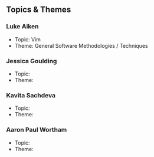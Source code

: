 ## Topics & Themes

### Luke Aiken

* Topic: Vim
* Theme: General Software Methodologies / Techniques

### Jessica Goulding

* Topic:
* Theme:

### Kavita Sachdeva

* Topic:
* Theme:

### Aaron Paul Wortham

* Topic:
* Theme:


